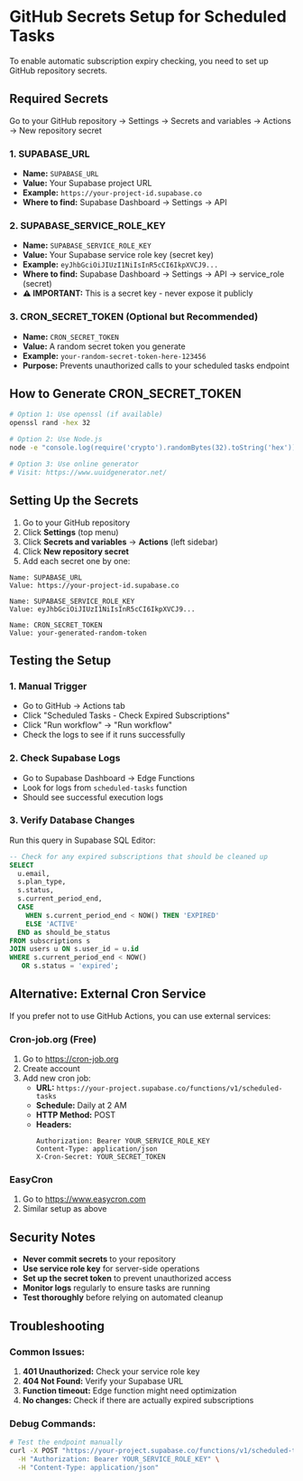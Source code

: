 # GitHub Secrets Setup for Scheduled Tasks

To enable automatic subscription expiry checking, you need to set up GitHub repository secrets.

## Required Secrets

Go to your GitHub repository → Settings → Secrets and variables → Actions → New repository secret

### 1. SUPABASE_URL
- **Name:** `SUPABASE_URL`
- **Value:** Your Supabase project URL
- **Example:** `https://your-project-id.supabase.co`
- **Where to find:** Supabase Dashboard → Settings → API

### 2. SUPABASE_SERVICE_ROLE_KEY
- **Name:** `SUPABASE_SERVICE_ROLE_KEY`
- **Value:** Your Supabase service role key (secret key)
- **Example:** `eyJhbGciOiJIUzI1NiIsInR5cCI6IkpXVCJ9...`
- **Where to find:** Supabase Dashboard → Settings → API → service_role (secret)
- **⚠️ IMPORTANT:** This is a secret key - never expose it publicly

### 3. CRON_SECRET_TOKEN (Optional but Recommended)
- **Name:** `CRON_SECRET_TOKEN`
- **Value:** A random secret token you generate
- **Example:** `your-random-secret-token-here-123456`
- **Purpose:** Prevents unauthorized calls to your scheduled tasks endpoint

## How to Generate CRON_SECRET_TOKEN

```bash
# Option 1: Use openssl (if available)
openssl rand -hex 32

# Option 2: Use Node.js
node -e "console.log(require('crypto').randomBytes(32).toString('hex'))"

# Option 3: Use online generator
# Visit: https://www.uuidgenerator.net/
```

## Setting Up the Secrets

1. Go to your GitHub repository
2. Click **Settings** (top menu)
3. Click **Secrets and variables** → **Actions** (left sidebar)
4. Click **New repository secret**
5. Add each secret one by one:

```
Name: SUPABASE_URL
Value: https://your-project-id.supabase.co

Name: SUPABASE_SERVICE_ROLE_KEY  
Value: eyJhbGciOiJIUzI1NiIsInR5cCI6IkpXVCJ9...

Name: CRON_SECRET_TOKEN
Value: your-generated-random-token
```

## Testing the Setup

### 1. Manual Trigger
- Go to GitHub → Actions tab
- Click "Scheduled Tasks - Check Expired Subscriptions"
- Click "Run workflow" → "Run workflow"
- Check the logs to see if it runs successfully

### 2. Check Supabase Logs
- Go to Supabase Dashboard → Edge Functions
- Look for logs from `scheduled-tasks` function
- Should see successful execution logs

### 3. Verify Database Changes
Run this query in Supabase SQL Editor:
```sql
-- Check for any expired subscriptions that should be cleaned up
SELECT 
  u.email,
  s.plan_type,
  s.status,
  s.current_period_end,
  CASE 
    WHEN s.current_period_end < NOW() THEN 'EXPIRED'
    ELSE 'ACTIVE'
  END as should_be_status
FROM subscriptions s
JOIN users u ON s.user_id = u.id
WHERE s.current_period_end < NOW()
   OR s.status = 'expired';
```

## Alternative: External Cron Service

If you prefer not to use GitHub Actions, you can use external services:

### Cron-job.org (Free)
1. Go to https://cron-job.org
2. Create account
3. Add new cron job:
   - **URL:** `https://your-project.supabase.co/functions/v1/scheduled-tasks`
   - **Schedule:** Daily at 2 AM
   - **HTTP Method:** POST
   - **Headers:** 
     ```
     Authorization: Bearer YOUR_SERVICE_ROLE_KEY
     Content-Type: application/json
     X-Cron-Secret: YOUR_SECRET_TOKEN
     ```

### EasyCron
1. Go to https://www.easycron.com
2. Similar setup as above

## Security Notes

- **Never commit secrets** to your repository
- **Use service role key** for server-side operations
- **Set up the secret token** to prevent unauthorized access
- **Monitor logs** regularly to ensure tasks are running
- **Test thoroughly** before relying on automated cleanup

## Troubleshooting

### Common Issues:
1. **401 Unauthorized:** Check your service role key
2. **404 Not Found:** Verify your Supabase URL
3. **Function timeout:** Edge function might need optimization
4. **No changes:** Check if there are actually expired subscriptions

### Debug Commands:
```bash
# Test the endpoint manually
curl -X POST "https://your-project.supabase.co/functions/v1/scheduled-tasks" \
  -H "Authorization: Bearer YOUR_SERVICE_ROLE_KEY" \
  -H "Content-Type: application/json"
```